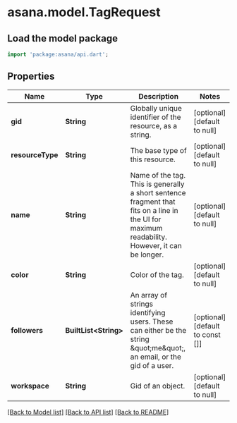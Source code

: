 # asana.model.TagRequest

## Load the model package
```dart
import 'package:asana/api.dart';
```

## Properties
Name | Type | Description | Notes
------------ | ------------- | ------------- | -------------
**gid** | **String** | Globally unique identifier of the resource, as a string. | [optional] [default to null]
**resourceType** | **String** | The base type of this resource. | [optional] [default to null]
**name** | **String** | Name of the tag. This is generally a short sentence fragment that fits on a line in the UI for maximum readability. However, it can be longer. | [optional] [default to null]
**color** | **String** | Color of the tag. | [optional] [default to null]
**followers** | **BuiltList&lt;String&gt;** | An array of strings identifying users. These can either be the string \&quot;me\&quot;, an email, or the gid of a user. | [optional] [default to const []]
**workspace** | **String** | Gid of an object. | [optional] [default to null]

[[Back to Model list]](../README.md#documentation-for-models) [[Back to API list]](../README.md#documentation-for-api-endpoints) [[Back to README]](../README.md)


